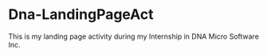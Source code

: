 # Dna-LandingPageAct
This is my landing page activity during my Internship in DNA Micro Software Inc.

